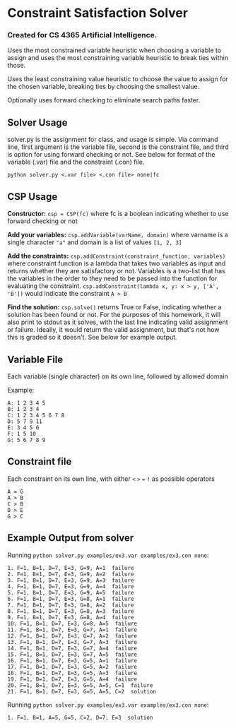 # Constraint Satisfaction Solver

### Created for CS 4365 Artificial Intelligence.

Uses the most constrained variable heuristic when choosing a variable to assign and uses the most constraining variable heuristic to break ties within those.

Uses the least constraining value heuristic to choose the value to assign for the chosen variable, breaking ties by choosing the smallest value.

Optionally uses forward checking to eliminate search paths faster.

## Solver Usage
solver.py is the assignment for class, and usage is simple. Via command line, first argument is the variable file, second is the constraint file, and third is option for using forward checking or not. See below for format of the variable (.var) file and the constraint (.con) file.

`python solver.py <.var file> <.con file> none|fc`

## CSP Usage
**Constructor:** `csp = CSP(fc)` where fc is a boolean indicating whether to use forward checking or not

**Add your variables:** `csp.addVariable(varName, domain)` where varname is a single character `"a"` and domain is a list of values `[1, 2, 3]`

**Add the constraints:** `csp.addConstraint(constraint_function, variables)` where constraint function is a lambda that takes two variables as input and returns whether they are satisfactory or not. Variables is a two-list that has the variables in the order to they need to be passed into the function for evaluating the constraint. `csp.addConstraint(lambda x, y: x > y, ['A', 'B'])` would indicate the constraint `A > B`

**Find the solution:** `csp.solve()` returns True or False, indicating whether a solution has been found or not. For the purposes of this homework, it will also print to stdout as it solves, with the last line indicating valid assignment or failure. Ideally, it would return the valid assignment, but that's not how this is graded so it doesn't. See below for example output.

## Variable File
Each variable (single character) on its own line, followed by allowed domain

Example:

```text
A: 1 2 3 4 5
B: 1 2 3 4
C: 1 2 3 4 5 6 7 8
D: 5 7 9 11
E: 3 4 5 6
F: 1 5 10
G: 5 6 7 8 9
```


## Constraint file
Each constraint on its own line, with either `<` `>` `=` `!` as possible operators
```text
A = G
A > B
C > B
D > E
G > C
```

## Example Output from solver
Running `python solver.py examples/ex3.var examples/ex3.con none`:

```text
1. F=1, B=1, D=7, E=3, G=9, A=1  failure
2. F=1, B=1, D=7, E=3, G=9, A=2  failure
3. F=1, B=1, D=7, E=3, G=9, A=3  failure
4. F=1, B=1, D=7, E=3, G=9, A=4  failure
5. F=1, B=1, D=7, E=3, G=9, A=5  failure
6. F=1, B=1, D=7, E=3, G=8, A=1  failure
7. F=1, B=1, D=7, E=3, G=8, A=2  failure
8. F=1, B=1, D=7, E=3, G=8, A=3  failure
9. F=1, B=1, D=7, E=3, G=8, A=4  failure
10. F=1, B=1, D=7, E=3, G=8, A=5  failure
11. F=1, B=1, D=7, E=3, G=7, A=1  failure
12. F=1, B=1, D=7, E=3, G=7, A=2  failure
13. F=1, B=1, D=7, E=3, G=7, A=3  failure
14. F=1, B=1, D=7, E=3, G=7, A=4  failure
15. F=1, B=1, D=7, E=3, G=7, A=5  failure
16. F=1, B=1, D=7, E=3, G=5, A=1  failure
17. F=1, B=1, D=7, E=3, G=5, A=2  failure
18. F=1, B=1, D=7, E=3, G=5, A=3  failure
19. F=1, B=1, D=7, E=3, G=5, A=4  failure
20. F=1, B=1, D=7, E=3, G=5, A=5, C=1  failure
21. F=1, B=1, D=7, E=3, G=5, A=5, C=2  solution
```

Running `python solver.py examples/ex3.var examples/ex3.con none`:

```text
1. F=1, B=1, A=5, G=5, C=2, D=7, E=3  solution
```